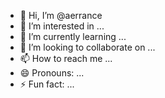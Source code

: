 - 👋 Hi, I’m @aerrance
- 👀 I’m interested in ...
- 🌱 I’m currently learning ...
- 💞️ I’m looking to collaborate on ...
- 📫 How to reach me ...
- 😄 Pronouns: ...
- ⚡ Fun fact: ...

<!---
aerrance/aerrance is a ✨ special ✨ repository because its `README.md` (this file) appears on your GitHub profile.
You can click the Preview link to take a look at your changes.
--->
